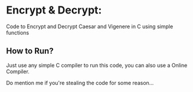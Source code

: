 # Encrypt & Decrypt:
Code to Encrypt and Decrypt Caesar and Vigenere in C using simple functions 

## How to Run?
Just use any simple C compiler to run this code, you can also use a Online Compiler.

Do mention me if you're stealing the code for some reason...

